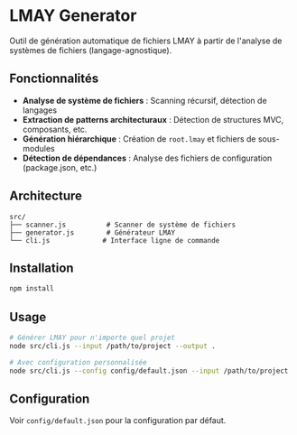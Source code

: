 # LMAY Generator

Outil de génération automatique de fichiers LMAY à partir de l'analyse de systèmes de fichiers (langage-agnostique).

## Fonctionnalités

- **Analyse de système de fichiers** : Scanning récursif, détection de langages
- **Extraction de patterns architecturaux** : Détection de structures MVC, composants, etc.
- **Génération hiérarchique** : Création de `root.lmay` et fichiers de sous-modules
- **Détection de dépendances** : Analyse des fichiers de configuration (package.json, etc.)

## Architecture

```
src/
├── scanner.js          # Scanner de système de fichiers
├── generator.js        # Générateur LMAY
└── cli.js             # Interface ligne de commande
```

## Installation

```bash
npm install
```

## Usage

```bash
# Générer LMAY pour n'importe quel projet
node src/cli.js --input /path/to/project --output .

# Avec configuration personnalisée
node src/cli.js --config config/default.json --input /path/to/project
```

## Configuration

Voir `config/default.json` pour la configuration par défaut.